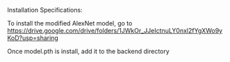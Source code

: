 Installation Specifications:

To install the modified AlexNet model, go to https://drive.google.com/drive/folders/1JWkOr_JJeIctnuLY0nxl2fYgXWo9yKoD?usp=sharing

Once model.pth is install, add it to the backend directory